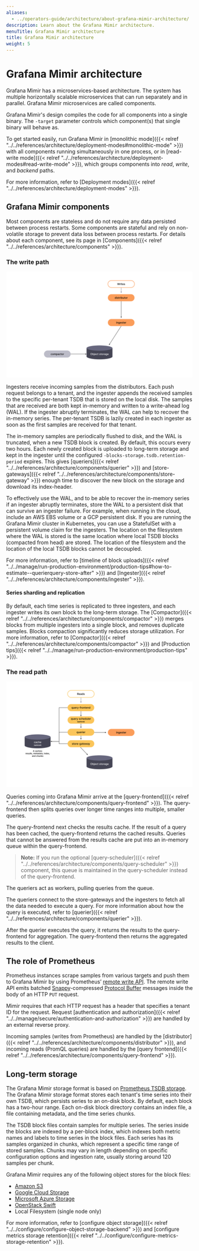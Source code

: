 ```yaml
---
aliases:
  - ../operators-guide/architecture/about-grafana-mimir-architecture/
description: Learn about the Grafana Mimir architecture.
menuTitle: Grafana Mimir architecture
title: Grafana Mimir architecture
weight: 5
---
```


# Grafana Mimir architecture

Grafana Mimir has a microservices-based architecture.
The system has multiple horizontally scalable microservices that can run separately and in parallel.
Grafana Mimir microservices are called components.

Grafana Mimir's design compiles the code for all components into a single binary.
The `-target` parameter controls which component(s) that single binary will behave as.

To get started easily, run Grafana Mimir in [monolithic mode]({{< relref "../../references/architecture/deployment-modes#monolithic-mode" >}}) with all components running simultaneously in one process, or in [read-write mode]({{< relref "../../references/architecture/deployment-modes#read-write-mode" >}}), which groups components into _read_, _write_, and _backend_ paths.

For more information, refer to [Deployment modes]({{< relref "../../references/architecture/deployment-modes" >}}).

## Grafana Mimir components

Most components are stateless and do not require any data persisted between process restarts. Some components are stateful and rely on non-volatile storage to prevent data loss between process restarts. For details about each component, see its page in [Components]({{< relref "../../references/architecture/components" >}}).

### The write path

[//]: # "Diagram source of write path at https://docs.google.com/presentation/d/1LemaTVqa4Lf_tpql060vVoDGXrthp-Pie_SQL7qwHjc/edit#slide=id.g11658e7e4c6_0_899"

![Architecture of Grafana Mimir's write path](write-path.svg)

Ingesters receive incoming samples from the distributors.
Each push request belongs to a tenant, and the ingester appends the received samples to the specific per-tenant TSDB that is stored on the local disk.
The samples that are received are both kept in-memory and written to a write-ahead log (WAL).
If the ingester abruptly terminates, the WAL can help to recover the in-memory series.
The per-tenant TSDB is lazily created in each ingester as soon as the first samples are received for that tenant.

The in-memory samples are periodically flushed to disk, and the WAL is truncated, when a new TSDB block is created.
By default, this occurs every two hours.
Each newly created block is uploaded to long-term storage and kept in the ingester until the configured `-blocks-storage.tsdb.retention-period` expires.
This gives [queriers]({{< relref "../../references/architecture/components/querier" >}}) and [store-gateways]({{< relref "../../references/architecture/components/store-gateway" >}}) enough time to discover the new block on the storage and download its index-header.

To effectively use the WAL, and to be able to recover the in-memory series if an ingester abruptly terminates, store the WAL to a persistent disk that can survive an ingester failure.
For example, when running in the cloud, include an AWS EBS volume or a GCP persistent disk.
If you are running the Grafana Mimir cluster in Kubernetes, you can use a StatefulSet with a persistent volume claim for the ingesters.
The location on the filesystem where the WAL is stored is the same location where local TSDB blocks (compacted from head) are stored. The location of the filesystem and the location of the local TSDB blocks cannot be decoupled.

For more information, refer to [timeline of block uploads]({{< relref "../../manage/run-production-environment/production-tips#how-to-estimate--querierquery-store-after" >}}) and [Ingester]({{< relref "../../references/architecture/components/ingester" >}}).

#### Series sharding and replication

By default, each time series is replicated to three ingesters, and each ingester writes its own block to the long-term storage.
The [Compactor]({{< relref "../../references/architecture/components/compactor" >}}) merges blocks from multiple ingesters into a single block, and removes duplicate samples.
Blocks compaction significantly reduces storage utilization.
For more information, refer to [Compactor]({{< relref "../../references/architecture/components/compactor" >}}) and [Production tips]({{< relref "../../manage/run-production-environment/production-tips" >}}).

### The read path

[//]: # "Diagram source of read path at https://docs.google.com/presentation/d/1LemaTVqa4Lf_tpql060vVoDGXrthp-Pie_SQL7qwHjc/edit#slide=id.g11658e7e4c6_2_6"

![Architecture of Grafana Mimir's read path](read-path.svg)

Queries coming into Grafana Mimir arrive at the [query-frontend]({{< relref "../../references/architecture/components/query-frontend" >}}). The query-frontend then splits queries over longer time ranges into multiple, smaller queries.

The query-frontend next checks the results cache. If the result of a query has been cached, the query-frontend returns the cached results. Queries that cannot be answered from the results cache are put into an in-memory queue within the query-frontend.

> **Note:** If you run the optional [query-scheduler]({{< relref "../../references/architecture/components/query-scheduler" >}}) component, this queue is maintained in the query-scheduler instead of the query-frontend.

The queriers act as workers, pulling queries from the queue.

The queriers connect to the store-gateways and the ingesters to fetch all the data needed to execute a query. For more information about how the query is executed, refer to [querier]({{< relref "../../references/architecture/components/querier" >}}).

After the querier executes the query, it returns the results to the query-frontend for aggregation. The query-frontend then returns the aggregated results to the client.

## The role of Prometheus

Prometheus instances scrape samples from various targets and push them to Grafana Mimir by using Prometheus’ [remote write API](https://prometheus.io/docs/prometheus/latest/storage/#remote-storage-integrations).
The remote write API emits batched [Snappy](https://google.github.io/snappy/)-compressed [Protocol Buffer](https://developers.google.com/protocol-buffers/) messages inside the body of an HTTP `PUT` request.

Mimir requires that each HTTP request has a header that specifies a tenant ID for the request. Request [authentication and authorization]({{< relref "../../manage/secure/authentication-and-authorization" >}}) are handled by an external reverse proxy.

Incoming samples (writes from Prometheus) are handled by the [distributor]({{< relref "../../references/architecture/components/distributor" >}}), and incoming reads (PromQL queries) are handled by the [query frontend]({{< relref "../../references/architecture/components/query-frontend" >}}).

## Long-term storage

The Grafana Mimir storage format is based on [Prometheus TSDB storage](https://prometheus.io/docs/prometheus/latest/storage/).
The Grafana Mimir storage format stores each tenant's time series into their own TSDB, which persists series to an on-disk block.
By default, each block has a two-hour range.
Each on-disk block directory contains an index file, a file containing metadata, and the time series chunks.

The TSDB block files contain samples for multiple series.
The series inside the blocks are indexed by a per-block index, which indexes both metric names and labels to time series in the block files.
Each series has its samples organized in chunks, which represent a specific time range of stored samples.
Chunks may vary in length depending on specific configuration options and ingestion rate, usually storing around 120 samples per chunk.

Grafana Mimir requires any of the following object stores for the block files:

- [Amazon S3](https://aws.amazon.com/s3)
- [Google Cloud Storage](https://cloud.google.com/storage/)
- [Microsoft Azure Storage](https://azure.microsoft.com/en-us/services/storage/)
- [OpenStack Swift](https://wiki.openstack.org/wiki/Swift)
- Local Filesystem (single node only)

For more information, refer to [configure object storage]({{< relref "../../configure/configure-object-storage-backend" >}}) and [configure metrics storage retention]({{< relref "../../configure/configure-metrics-storage-retention" >}}).

